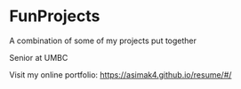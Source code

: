 # FunProjects
A combination of some of my projects put together

Senior at UMBC 

Visit my online portfolio: https://asimak4.github.io/resume/#/
